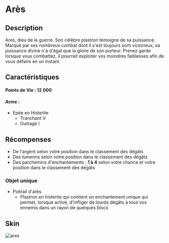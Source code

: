 # Arès

## Description 
Ares, dieu de la guerre. Son célèbre plastron témoigne de sa puissance. Marqué par ses nombreux combat dont il s'est toujours sorti victorieux, sa puissance divine n'a d'égal que la gloire de son porteur. Prenez garde lorsque vous combattez, il pourrait exploiter vos moindres faiblesses afin de vous défaire en un instant.

## Caractéristiques

#### __Points de Vie : 12 000__

#### __Arme :__
+ Epée en Histerite 
  - Tranchant V
  - Outrage I

## Récompenses

+ De l'argent selon votre position dans le classement des dégâts
+ Des lumenns selon votre position dans le classement des dégâts
+ Des parchemins d'enchantements : __1 à 4__ selon votre chance et votre position dans le classement des dégâts

### Objet unique 
+ Poitrail d'arès
  - Plastron en histerite qui contient un enchantement unique qui permet, lorsque activé, d'infliger de lourds dégâts à tous vos ennemis dans un rayon de quelques blocs

## Skin

![ares](https://raw.githubusercontent.com/HisteriaMC/histeria-wiki/main/.assets/boss/ares.png)


